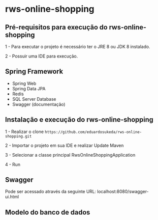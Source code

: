# rws-online-shopping


## Pré-requisitos para execução do rws-online-shopping

1 - Para executar o projeto é necessário ter o JRE 8 ou JDK 8 instalado.

2 - Possuir uma IDE para execução.


## Spring Framework

- Spring Web
- Spring Data JPA
- Redis
- SQL Server Database
- Swagger (documentação)

## Instalação e execução do rws-online-shopping

1 - Realizar o clone `https://github.com/eduardosukeda/rws-online-shopping.git`

2 - Importar o projeto em sua IDE e realizar Update Maven

3 - Selecionar a classe principal RwsOnlineShoppingApplication

4 - Run

## Swagger
Pode ser acessado através da seguinte URL: localhost:8080/swagger-ui.html

## Modelo do banco de dados
